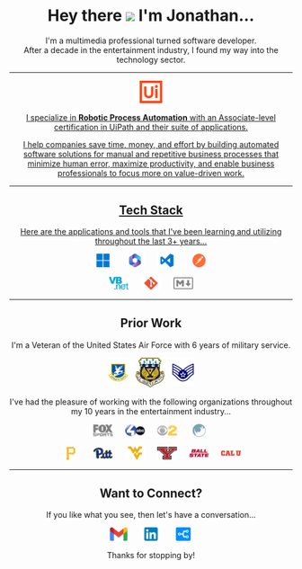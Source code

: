 <!--- ABOUT ---------------------------------------------------------------------------------------------------------------->
<h1 align="center">
  Hey there <img src="https://raw.githubusercontent.com/Martinheinz/Martinheinz/master/wave.gif" width="40px"> I'm Jonathan...
</h1>

<p align="center">
  I'm a multimedia professional turned software developer.<br>
  After a decade in the entertainment industry, I found my way into the technology sector.
</p>

<hr>

<p align="center">
  <a href="https://credentials.uipath.com/e3a5ecc3-c0cb-4880-9e05-c022083d002c#gs.2xxlvs" target="_blank">
  <img src="Content/Applications/uipath.png" alt="UiPath" width="12%" height="12%" />
</p>

<p align="center">
  I specialize in <b>Robotic Process Automation</b> with an Associate-level certification in UiPath and their suite of applications.
</p>

<p align="center">
  I help companies save time, money, and effort by building automated software solutions for manual and repetitive business processes that minimize human error, maximize productivity, and enable business professionals to focus more on value-driven work.
</p>

<hr>

<!--- CURRENT WORK ---------------------------------------------------------------------------------------------------------->
<h2 align="center">
  Tech Stack
</h2>

<p align="center">
  Here are the applications and tools that I've been learning and utilizing throughout the last 3+ years...
</p>

<p align="center">
  <a href="#"><img src="Content/Applications/windows.png" alt="Microsoft Windows" width="7%" height="7%"/></a> &emsp;
  <a href="#"><img src="Content/Applications/office-365.png" alt="Microsoft Office 365" width="7%" height="7%"/></a> &emsp;
  <a href="#"><img src="Content/Applications/visual-studio-code.png" alt="Visual Studio Code" width="7%" height="7%"/></a> &emsp;
  <a href="#"><img src="Content/Applications/postman.png" alt="Postman" width="7%" height="7%"/></a>
</p>

<p align="center">
  <a href="#"><img src="Content/Languages/visual-basic.png" alt="VB" width="7%" height="7%"/></a> &emsp;
  <a href="#"><img src="Content/Languages/git.png" alt="Git" width="7%" height="7%"/></a> &emsp;
  <a href="#"><img src="Content/Languages/markdown.png" alt="Markdown" width="7%" height="7%"/></a>
</p>

<hr>

<!--- PRIOR WORK ------------------------------------------------------------------------------------------------------------>
<h2 align="center">
  Prior Work
</h2>

<p align="center">
  I'm a Veteran of the United States Air Force with 6 years of military service.
</p>

<p align="center">
  <a href="#"><img src="Content/Employers/air-force.png" alt="United States Air Force" width="30%" height="30%" /></a>
</p>

<p align="center">
  I've had the pleasure of working with the following organizations throughout my 10 years in the entertainment industry...
</p>

<p align="center">
  <a href="#"><img src="Content/Employers/fox-sports.png" alt="Fox Sports" width="7%" height="7%" /></a> &emsp;
  <a href="#"><img src="Content/Employers/wtae-tv.png" alt="WTAE-TV" width="7%" height="7%" /></a> &emsp;
  <a href="#"><img src="Content/Employers/kdka-tv.png" alt="KDKA-TV" width="7%" height="7%" /></a> &emsp;
  <a href="#"><img src="Content/Employers/ryno.png" alt="Ryno Production, Inc." width="7%" height="7%" /></a>
</p>

<p align="center">
  <a href="#"><img src="Content/Employers/pirates.png" alt="Pittsburgh Pirates" width="7%" height="7%" /></a> &emsp;
  <a href="#"><img src="Content/Employers/pitt.png" alt="University of Pittsburgh" width="7%" height="7%" /></a> &emsp;
  <a href="#"><img src="Content/Employers/wvu.png" alt="West Virginia University" width="7%" height="7%" /></a> &emsp;
  <a href="#"><img src="Content/Employers/ysu.png" alt="Youngstown State University" width="7%" height="7%" /></a> &emsp;
  <a href="#"><img src="Content/Employers/bsu.png" alt="Ball State University" width="7%" height="7%" /></a> &emsp;
  <a href="#"><img src="Content/Employers/cal.png" alt="California University of Pennsylvania" width="7%" height="7%" /></a>

<hr>

<!--- CONNECT --------------------------------------------------------------------------------------------------------------->
<h2 align="center">
  Want to Connect?
</h2>

<p align="center">
  If you like what you see, then let's have a conversation...
</p>

<p align="center">
  <a href="mailto:jonathan.steffine@gmail.com"><img src="Content/Connect/gmail.png" alt="Gmail" width="7%" height="7%"/></a> &emsp;
  <a href="https://linkedin.com/in/jonathansteffine"><img src="Content/Connect/linkedin.png" alt="LinkedIn" width="7%" height="7%"/></a> &emsp;
  <a href="https://stackshare.io/jonathansteffine"><img src="Content/Connect/stackshare.png" alt="Stackshare" width="7%" height="7%"/></a>
</p>

<p align="center">
  Thanks for stopping by!
</p>
